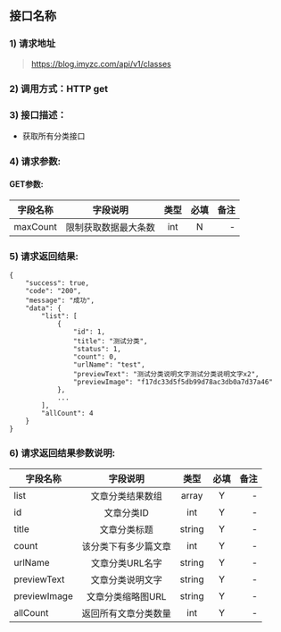 

## 接口名称

### 1) 请求地址

>https://blog.imyzc.com/api/v1/classes

### 2) 调用方式：HTTP get

### 3) 接口描述：

* 获取所有分类接口

### 4) 请求参数:

#### GET参数:
|字段名称       |字段说明         |类型            |必填            |备注     |
| -------------|:--------------:|:--------------:|:--------------:| ------:|
|maxCount|限制获取数据最大条数|int|N|-|



### 5) 请求返回结果:

```
{
    "success": true,
    "code": "200",
    "message": "成功",
    "data": {
        "list": [
            {
                "id": 1,
                "title": "测试分类",
                "status": 1,
                "count": 0,
                "urlName": "test",
                "previewText": "测试分类说明文字测试分类说明文字x2",
                "previewImage": "f17dc33d5f5db99d78ac3db0a7d37a46"
            },
            ...
        ],
        "allCount": 4
    }
}
```


### 6) 请求返回结果参数说明:
|字段名称       |字段说明         |类型            |必填            |备注     |
| -------------|:--------------:|:--------------:|:--------------:| ------:|
|list|文章分类结果数组|array|Y|-|
|id|文章分类ID|int|Y|-|
|title|文章分类标题|string|Y|-|
|count|该分类下有多少篇文章|int|Y|-|
|urlName|文章分类URL名字|string|Y|-|
|previewText|文章分类说明文字|string|Y|-|
|previewImage|文章分类缩略图URL|string|Y|-|
|allCount|返回所有文章分类数量|int|Y|-|

